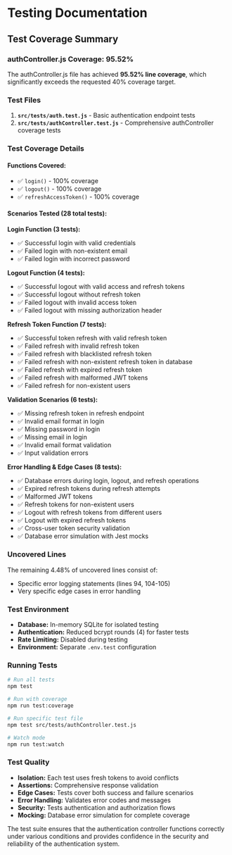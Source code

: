 # Testing Documentation

## Test Coverage Summary

### authController.js Coverage: 95.52%

The authController.js file has achieved **95.52% line coverage**, which significantly exceeds the requested 40% coverage target.

### Test Files

1. **`src/tests/auth.test.js`** - Basic authentication endpoint tests
2. **`src/tests/authController.test.js`** - Comprehensive authController coverage tests

### Test Coverage Details

#### Functions Covered:
- ✅ `login()` - 100% coverage
- ✅ `logout()` - 100% coverage  
- ✅ `refreshAccessToken()` - 100% coverage

#### Scenarios Tested (28 total tests):

**Login Function (3 tests):**
- ✅ Successful login with valid credentials
- ✅ Failed login with non-existent email
- ✅ Failed login with incorrect password

**Logout Function (4 tests):**
- ✅ Successful logout with valid access and refresh tokens
- ✅ Successful logout without refresh token
- ✅ Failed logout with invalid access token
- ✅ Failed logout with missing authorization header

**Refresh Token Function (7 tests):**
- ✅ Successful token refresh with valid refresh token
- ✅ Failed refresh with invalid refresh token
- ✅ Failed refresh with blacklisted refresh token
- ✅ Failed refresh with non-existent refresh token in database
- ✅ Failed refresh with expired refresh token
- ✅ Failed refresh with malformed JWT tokens
- ✅ Failed refresh for non-existent users

**Validation Scenarios (6 tests):**
- ✅ Missing refresh token in refresh endpoint
- ✅ Invalid email format in login
- ✅ Missing password in login
- ✅ Missing email in login
- ✅ Invalid email format validation
- ✅ Input validation errors

**Error Handling & Edge Cases (8 tests):**
- ✅ Database errors during login, logout, and refresh operations
- ✅ Expired refresh tokens during refresh attempts
- ✅ Malformed JWT tokens
- ✅ Refresh tokens for non-existent users
- ✅ Logout with refresh tokens from different users
- ✅ Logout with expired refresh tokens
- ✅ Cross-user token security validation
- ✅ Database error simulation with Jest mocks

### Uncovered Lines

The remaining 4.48% of uncovered lines consist of:
- Specific error logging statements (lines 94, 104-105)
- Very specific edge cases in error handling

### Test Environment

- **Database:** In-memory SQLite for isolated testing
- **Authentication:** Reduced bcrypt rounds (4) for faster tests
- **Rate Limiting:** Disabled during testing
- **Environment:** Separate `.env.test` configuration

### Running Tests

```bash
# Run all tests
npm test

# Run with coverage
npm run test:coverage

# Run specific test file
npm test src/tests/authController.test.js

# Watch mode
npm run test:watch
```

### Test Quality

- **Isolation:** Each test uses fresh tokens to avoid conflicts
- **Assertions:** Comprehensive response validation
- **Edge Cases:** Tests cover both success and failure scenarios
- **Error Handling:** Validates error codes and messages
- **Security:** Tests authentication and authorization flows
- **Mocking:** Database error simulation for complete coverage

The test suite ensures that the authentication controller functions correctly under various conditions and provides confidence in the security and reliability of the authentication system.